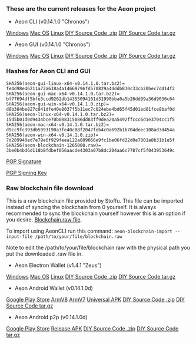 ### These are the current releases for the Aeon project

* Aeon CLI (v0.14.1.0 "Chronos")

[Windows](https://github.com/aeonix/aeon/releases/download/v0.14.1.0-aeon/aeon-win-x64-v0.14.1.0.zip)
[Mac OS](https://github.com/aeonix/aeon/releases/download/v0.14.1.0-aeon/aeon-mac-x64-v0.14.1.0.tar.bz2)
[Linux](https://github.com/aeonix/aeon/releases/download/v0.14.1.0-aeon/aeon-linux-x64-v0.14.1.0.tar.bz2)
[DIY Source Code .zip](https://github.com/aeonix/aeon/archive/v0.14.1.0-aeon.zip)
[DIY Source Code tar.gz](https://github.com/aeonix/aeon/archive/v0.14.1.0-aeon.tar.gz)


* Aeon GUI (v0.14.1.0 "Chronos")

[Windows](https://github.com/aeonix/aeon-gui/releases/download/v0.14.1.0-aeon/aeon-gui-win-x64-v0.14.1.0.zip)
[Mac OS](https://github.com/aeonix/aeon-gui/releases/download/v0.14.1.0-aeon/aeon-gui-mac-x64-v0.14.1.0.tar.bz2)
[Linux](https://github.com/aeonix/aeon-gui/releases/download/v0.14.1.0-aeon/aeon-gui-linux-x64-v0.14.1.0.tar.bz2)
[DIY Source Code .zip](https://github.com/aeonix/aeon-gui/archive/v0.14.1.0-aeon.zip)
[DIY Source Code tar.gz](https://github.com/aeonix/aeon-gui/archive/v0.14.1.0-aeon.tar.gz)

### Hashes for Aeon CLI and GUI

```
SHA256(aeon-gui-linux-x64-v0.14.1.0.tar.bz2)= fe4d98e46211a72a618a4a14669796fd570829a4dddb830c33cb20bec7d414f2
SHA256(aeon-gui-mac-x64-v0.14.1.0.tar.bz2)= bf77694df5bfe3ccd9262db14355094161d31990bba0a5b26dd99a36d9036c64
SHA256(aeon-gui-win-x64-v0.14.1.0.zip)= d8b384be827c841dfe40e8037f5b11ec7c024ebe4bd65f45d01ed81fce8baf0d
SHA256(aeon-linux-x64-v0.14.1.0.tar.bz2)= 15d5b01d0d9434bce70b088315086dd83ff9dea20a5492ffccc6d1e3704cc1f5
SHA256(aeon-mac-x64-v0.14.1.0.tar.bz2)= d9cc9fc393db5993190a3fe40c88f2047feb4c0a692b1b704deec108ad3d454a
SHA256(aeon-win-x64-v0.14.1.0.zip)= 7d289940ed7e79e6f929feea122a889066e9fc1be06fd22d0e7801a8b31b1e5f
SHA256(aeon-blockchain-1265000.raw)= 3be0b4bd6d118b8fdbef056aacde4303a07b8dc204aa6c7787cf5f043953649c
```

[PGP Signature](https://www.aeon.cash/hashes.asc)

[PGP Signing Key](https://raw.githubusercontent.com/aeonix/aeon/master/utils/gpg_keys/stoffu.asc)

### Raw blockchain file download

This is a raw blockchain file provided by Stoffu. This file can be imported instead of syncing the blockchain from 0 yourself. It is always recommended to sync the blockchain yourself however this is an option if you desire. [Blockchain.raw file](https://drive.google.com/u/0/uc?id=1yiF7xvApQeQ-VBrJ_IDPQpdleqywNtvg).

To import using AeonCLI run this command:
``aeon-blockchain-import --input-file /path/to/your/file/blockchain.raw``

Note to edit the /path/to/your/file/blockchain.raw with the physical path you put the downloaded .raw file in. 


* Aeon Electron Wallet (v1.4.1 "Zeus")

[Windows](https://github.com/BigslimVdub/AeonLW/releases/download/v1.4.1/AeonLW.Setup.1.4.1.exe)
[Mac OS](https://github.com/BigslimVdub/AeonLW/releases/download/v1.4.1/AeonLW-1.4.1.dmg)
[Linux](https://github.com/BigslimVdub/AeonLW/releases/download/v1.4.1/AeonLW_1.4.1_amd64.deb)
[DIY Source Code .zip](https://github.com/BigslimVdub/AeonLW/archive/v1.4.1.zip)
[DIY Source Code tar.gz](https://github.com/BigslimVdub/AeonLW/archive/v1.4.1.tar.gz)


* Aeon Android Wallet (v0.14.1.0d)

[Google Play Store](https://play.google.com/store/apps/details?id=org.aeondroid.app)
[ArmV8](https://github.com/ivoryguru/aeondroid/releases/download/0.14.1.0d/app-arm64-v8a-release.apk)
[ArmV7](https://github.com/ivoryguru/aeondroid/releases/download/0.14.1.0d/app-armeabi-v7a-release.apk)
[Universal APK](https://github.com/ivoryguru/aeondroid/releases/download/0.14.1.0d/app-universal-release.apk)
[DIY Source Code .zip](https://github.com/ivoryguru/aeondroid/archive/0.14.1.0d.zip)
[DIY Source Code tar.gz](https://github.com/ivoryguru/aeondroid/archive/0.14.1.0d.tar.gz)


* Aeon Android p2p (v0.14.1.0d)

[Google Play Store](https://play.google.com/store/apps/details?id=org.aeondroidp2p.app)
[Release APK](https://github.com/ivoryguru/aeondroid-p2p/releases/download/0.14.1.0d/app-release.apk)
[DIY Source Code .zip](https://github.com/ivoryguru/aeondroid-p2p/archive/0.14.1.0d.zip)
[DIY Source Code tar.gz](https://github.com/ivoryguru/aeondroid-p2p/archive/0.14.1.0d.tar.gz)


